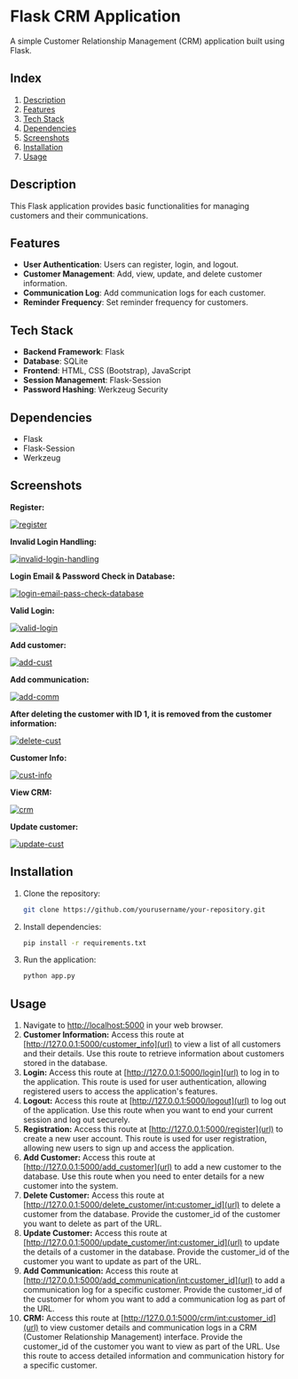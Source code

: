 # Flask CRM Application

A simple Customer Relationship Management (CRM) application built using Flask.

## Index

1. [Description](#description)
2. [Features](#features)
3. [Tech Stack](#techStack)
4. [Dependencies](#dependencies)
5. [Screenshots](#screenshots)
6. [Installation](#installation)
7. [Usage](#usage)

## Description

This Flask application provides basic functionalities for managing customers and their communications.

## Features

- **User Authentication**: Users can register, login, and logout.
- **Customer Management**: Add, view, update, and delete customer information.
- **Communication Log**: Add communication logs for each customer.
- **Reminder Frequency**: Set reminder frequency for customers.

## Tech Stack

- **Backend Framework**: Flask
- **Database**: SQLite
- **Frontend**: HTML, CSS (Bootstrap), JavaScript
- **Session Management**: Flask-Session
- **Password Hashing**: Werkzeug Security

## Dependencies

- Flask
- Flask-Session
- Werkzeug

## Screenshots

**Register:**

[![register](https://i.postimg.cc/7bV2Qr1D/register.png)](https://postimg.cc/7bV2Qr1D)

**Invalid Login Handling:**

[![invalid-login-handling](https://i.postimg.cc/yghZHwwm/invalid-login-handling.png)](https://postimg.cc/yghZHwwm)

**Login Email & Password Check in Database:**

[![login-email-pass-check-database](https://i.postimg.cc/bDRsM1tL/login-email-pass-check-database.png)](https://postimg.cc/bDRsM1tL)

**Valid Login:**

[![valid-login](https://i.postimg.cc/9zV9pQ7J/valid-login.png)](https://postimg.cc/9zV9pQ7J)

**Add customer:**

[![add-cust](https://i.postimg.cc/xkMkvwjw/add-cust.png)](https://postimg.cc/xkMkvwjw)

**Add communication:**

[![add-comm](https://i.postimg.cc/Jt1yXYfF/add-comm.png)](https://postimg.cc/Jt1yXYfF)

**After deleting the customer with ID 1, it is removed from the customer information:**

[![delete-cust](https://i.postimg.cc/RNScMZCN/delete-cust.png)](https://postimg.cc/RNScMZCN)

**Customer Info:**

[![cust-info](https://i.postimg.cc/4mxhD2wc/cust-info.png)](https://postimg.cc/4mxhD2wc)

**View CRM:**

[![crm](https://i.postimg.cc/zyLHBLsX/crm.png)](https://postimg.cc/zyLHBLsX)

**Update customer:**

[![update-cust](https://i.postimg.cc/9479x4bN/update-cust.png)](https://postimg.cc/9479x4bN)


## Installation

1. Clone the repository:

   ```bash
   git clone https://github.com/yourusername/your-repository.git
   ```
   
2. Install dependencies:
   
   ```bash
   pip install -r requirements.txt
   ```
   
3. Run the application:
   
   ```bash
   python app.py
   ```

## Usage

1. Navigate to [http://localhost:5000](url) in your web browser.
2. **Customer Information:** Access this route at [http://127.0.0.1:5000/customer_info](url) to view a list of all customers and their details. Use this route to retrieve information about customers stored in the database.
3. **Login:** Access this route at [http://127.0.0.1:5000/login](url) to log in to the application. This route is used for user authentication, allowing registered users to access the application's features.
4. **Logout:** Access this route at [http://127.0.0.1:5000/logout](url) to log out of the application. Use this route when you want to end your current session and log out securely.
5. **Registration:** Access this route at [http://127.0.0.1:5000/register](url) to create a new user account. This route is used for user registration, allowing new users to sign up and access the application.
6. **Add Customer:** Access this route at [http://127.0.0.1:5000/add_customer](url) to add a new customer to the database. Use this route when you need to enter details for a new customer into the system.
7. **Delete Customer:** Access this route at [http://127.0.0.1:5000/delete_customer/int:customer_id](url) to delete a customer from the database. Provide the customer_id of the customer you want to delete as part of the URL.
8. **Update Customer:** Access this route at [http://127.0.0.1:5000/update_customer/int:customer_id](url) to update the details of a customer in the database. Provide the customer_id of the customer you want to update as part of the URL.
9. **Add Communication:** Access this route at [http://127.0.0.1:5000/add_communication/int:customer_id](url) to add a communication log for a specific customer. Provide the customer_id of the customer for whom you want to add a communication log as part of the URL.
10. **CRM:** Access this route at [http://127.0.0.1:5000/crm/int:customer_id](url) to view customer details and communication logs in a CRM (Customer Relationship Management) interface. Provide the customer_id of the customer you want to view as part of the URL. Use this route to access detailed information and communication history for a specific customer.
